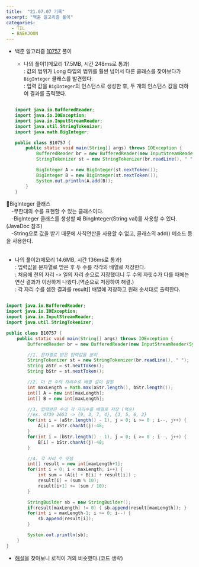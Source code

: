 ```yaml
---
title:  "21.07.07 기록"
excerpt: "백준 알고리즘 풀이"
categories:
  - TIL
  - BAEKJOON
---
```



+ 백준 알고리즘 [10757](https://www.acmicpc.net/problem/10757) 풀이

  + 나의 풀이1(메모리 17.5MB, 시간 248ms로 통과) <br/>
    : 값의 범위가 Long 타입의 범위를 훨씬 넘어서 다른 클래스를 찾아보다가 `BigInteger` 클래스를 발견했다.<br/>
    : 입력 값을 `BigInteger`의 인스턴스로 생성한 후, 두 개의 인스턴스 값을 더하여 결과를 출력했다.<br/>


  ```java

  import java.io.BufferedReader;
  import java.io.IOException;
  import java.io.InputStreamReader;
  import java.util.StringTokenizer;
  import java.math.BigInteger;

  public class B10757 {
      public static void main(String[] args) throws IOException {
          BufferedReader br = new BufferedReader(new InputStreamReader(System.in));
          StringTokenizer st = new StringTokenizer(br.readLine(), " ");

          BigInteger A = new BigInteger(st.nextToken());
          BigInteger B = new BigInteger(st.nextToken());
          System.out.println(A.add(B));
      }
  }

  ```
📝BigInteger 클래스<br>
　-무한대의 수를 표현할 수 있는 클래스이다.<br>
　-BigInteger 클래스를 생성할 때 BingInteger(String val)를 사용할 수 있다.(JavaDoc 참조)<br>
　-String으로 값을 받기 때문에 사칙연산을 사용할 수 없고, 클래스의 add() 메소드 등을 사용한다.<br>
<br>

   + 나의 풀이2(메모리 14.6MB, 시간 136ms로 통과) <br/>
     : 입력값을 문자열로 받은 후 두 수를 각각의 배열로 저장한다.<br>
     : 처음에 천의 자리 -> 일의 자리 순으로 저장했더니 두 수의 자릿수가 다를 때에는 연산 결과가 이상하게 나왔다.(역순으로 저장하여 해결.)<br>
     : 각 자리 수를 셈한 결과를 result[] 배열에 저장하고 원래 순서대로 출력한다.<br>


   ```java

   import java.io.BufferedReader;
   import java.io.IOException;
   import java.io.InputStreamReader;
   import java.util.StringTokenizer;

   public class B10757 {
       public static void main(String[] args) throws IOException {
           BufferedReader br = new BufferedReader(new InputStreamReader(System.in));

           //1. 문자열로 받은 입력값을 분리
           StringTokenizer st = new StringTokenizer(br.readLine(), " ");
           String aStr = st.nextToken();
           String bStr = st.nextToken();

           //2. 더 큰 수의 자리수로 배열 길이 설정
           int maxLength = Math.max(aStr.length(), bStr.length());
           int[] A = new int[maxLength];
           int[] B = new int[maxLength];

           //3. 입력받은 수의 각 자리수를 배열로 저장 (역순)
           //ex. 4739 2653 -> {9, 3, 7, 4}, {3, 5, 6, 2}
           for(int i = (aStr.length() - 1), j = 0; i >= 0 ; i--, j++) {
               A[i] = aStr.charAt(j)-48;
           }
           for(int i = (bStr.length() - 1), j = 0; i >= 0 ; i--, j++) {
               B[i] = bStr.charAt(j)-48;
           }

           //4. 각 자리 수 덧셈
           int[] result = new int[maxLength+1];
           for(int i = 0; i < maxLength; i++) {
               int sum = (A[i] + B[i] + result[i]) ;
               result[i] = (sum % 10);
               result[i+1] += (sum / 10);
           }

           StringBuilder sb = new StringBuilder();
           if(result[maxLength] != 0) { sb.append(result[maxLength]); }
           for(int i = maxLength-1; i >= 0; i--) {
               sb.append(result[i]);
           }

           System.out.println(sb);
       }
   }
   ```

  + [해설](https://st-lab.tistory.com/199)을 찾아보니 로직이 거의 비슷했다.(코드 생략)<br />
